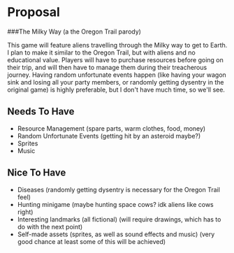 # Proposal
###The Milky Way (a the Oregon Trail parody)

This game will feature aliens travelling through the Milky way to get to Earth. I plan to make it similar to the Oregon Trail,  but with aliens and no educational value. Players will have to purchase resources before going on their trip, and will then have to manage them during their treacherous journey. Having random unfortunate events happen (like having your wagon sink and losing all your party members, or randomly getting dysentry in the original game) is highly preferable, but I don't have much time, so we'll see.

## Needs To Have
- Resource Management (spare parts, warm clothes, food, money)
- Random Unfortunate Events (getting hit by an asteroid maybe?)
- Sprites
- Music

## Nice To Have
- Diseases (randomly getting dysentry is necessary for the Oregon Trail feel)
- Hunting minigame (maybe hunting space cows? idk aliens like cows right)
- Interesting landmarks (all fictional) (will require drawings, which has to do with the next point)
- Self-made assets (sprites, as well as sound effects and music) (very good chance at least some of this will be achieved)
